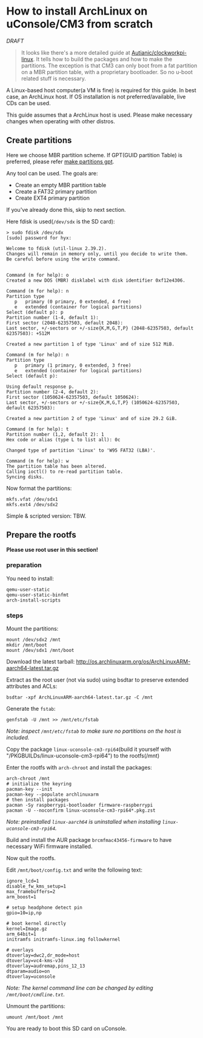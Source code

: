 # How to install ArchLinux on uConsole/CM3 from scratch

_DRAFT_

> It looks like there's a more detailed guide at [Autianic/clockworkpi-linux](https://github.com/Autianic/clockworkpi-linux#arch-linux-arm-chroot-environment-setup). It tells how to build the packages and how to make the partitions.
> The exception is that CM3 can only boot from a fat partition on a MBR partition table, with a proprietary bootloader. So no u-boot related stuff is necessary.

A Linux-based host computer(a VM is fine) is required for this guide. In best case, an ArchLinux host. If OS installation is not preferred/available, live CDs can be used.

This guide assumes that a ArchLinux host is used. Please make necessary changes when operating with other distros.

## Create partitions

Here we choose MBR partition scheme. If GPT(GUID partition Table) is preferred, please refer [make partitions gpt](./make_partitions_gpt.md).

Any tool can be used. The goals are:

- Create an empty MBR partition table
- Create a FAT32 primary partition
- Create EXT4 primary partition

If you've already done this, skip to next section.

Here fdisk is used(`/dev/sdx` is the SD card):

```
> sudo fdisk /dev/sdx
[sudo] password for hyx:

Welcome to fdisk (util-linux 2.39.2).
Changes will remain in memory only, until you decide to write them.
Be careful before using the write command.


Command (m for help): o
Created a new DOS (MBR) disklabel with disk identifier 0xf12e4306.

Command (m for help): n
Partition type
   p   primary (0 primary, 0 extended, 4 free)
   e   extended (container for logical partitions)
Select (default p): p
Partition number (1-4, default 1):
First sector (2048-62357503, default 2048):
Last sector, +/-sectors or +/-size{K,M,G,T,P} (2048-62357503, default 62357503): +512M

Created a new partition 1 of type 'Linux' and of size 512 MiB.

Command (m for help): n
Partition type
   p   primary (1 primary, 0 extended, 3 free)
   e   extended (container for logical partitions)
Select (default p):

Using default response p.
Partition number (2-4, default 2):
First sector (1050624-62357503, default 1050624):
Last sector, +/-sectors or +/-size{K,M,G,T,P} (1050624-62357503, default 62357503):

Created a new partition 2 of type 'Linux' and of size 29.2 GiB.

Command (m for help): t
Partition number (1,2, default 2): 1
Hex code or alias (type L to list all): 0c

Changed type of partition 'Linux' to 'W95 FAT32 (LBA)'.

Command (m for help): w
The partition table has been altered.
Calling ioctl() to re-read partition table.
Syncing disks.
```

Now format the partitions:
```
mkfs.vfat /dev/sdx1
mkfs.ext4 /dev/sdx2
```

Simple & scripted version: TBW.

## Prepare the rootfs

__Please use root user in this section!__

### preparation

You need to install:

```
qemu-user-static
qemu-user-static-binfmt
arch-install-scripts
```

### steps

Mount the partitions:

```
mount /dev/sdx2 /mnt
mkdir /mnt/boot
mount /dev/sdx1 /mnt/boot
```

Download the latest tarball: http://os.archlinuxarm.org/os/ArchLinuxARM-aarch64-latest.tar.gz

Extract as the root user (not via sudo) using bsdtar to preserve extended attributes and ACLs:
```
bsdtar -xpf ArchLinuxARM-aarch64-latest.tar.gz -C /mnt
```

Generate the `fstab`:
```
genfstab -U /mnt >> /mnt/etc/fstab
```

_Note: inspect `/mnt/etc/fstab` to make sure no partitions on the host is included._

Copy the package `linux-uconsole-cm3-rpi64`(build it yourself with "/PKGBUILDs/linux-uconsole-cm3-rpi64") to the rootfs(/mnt)

Enter the rootfs with `arch-chroot` and install the packages:

```
arch-chroot /mnt
# initialize the keyring
pacman-key --init
pacman-key --populate archlinuxarm
# then install packages
pacman -Sy raspberrypi-bootloader firmware-raspberrypi
pacman -U --noconfirm linux-uconsole-cm3-rpi64*.pkg.zst
```

_Note: preinstalled `linux-aarch64` is uninstalled when installing `linux-uconsole-cm3-rpi64`._

Build and install the AUR package `brcmfmac43456-firmware` to have necessary WiFi firmware installed.

Now quit the rootfs.

Edit `/mnt/boot/config.txt` and write the following text:

```
ignore_lcd=1
disable_fw_kms_setup=1
max_framebuffers=2
arm_boost=1

# setup headphone detect pin
gpio=10=ip,np

# boot kernel directly
kernel=Image.gz
arm_64bit=1
initramfs initramfs-linux.img followkernel

# overlays
dtoverlay=dwc2,dr_mode=host
dtoverlay=vc4-kms-v3d
dtoverlay=audremap,pins_12_13
dtparam=audio=on
dtoverlay=uconsole
```

_Note: The kernel command line can be changed by editing `/mnt/boot/cmdline.txt`._

Unmount the partitions:

```
umount /mnt/boot /mnt
```

You are ready to boot this SD card on uConsole.
